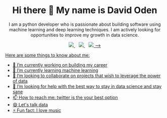 <H1 align='center'>Hi there 👋 My name is David Oden</H1>
<p align='center'>I am a python developer who is passionate about building software using machine learning and deep learning techniques. I am actively looking for opportunities to improve my growth in data science.</p>

<p align='center'>
<a href="https://twitter.com/David0den">
  <img src="https://img.shields.io/badge/twitter-%231DA1F2.svg?&style=for-the-badge&logo=twitter&logoColor=white" />
</a>&nbsp;&nbsp;
<a href="mailto:davidodenikpi@gmail.com">
  <img src="https://img.shields.io/badge/email-%23D14836.svg?&style=for-the-badge&logo=gmail&logoColor=white" />
</a>&nbsp;&nbsp;
<a href="https://www.linkedin.com/in/odendavid/">
  <img src="https://img.shields.io/badge/linkedin-%230077B5.svg?&style=for-the-badge&logo=linkedin&logoColor=white" /> -->
</p>

Here are some things to know about me:

- 🔭 I’m currently working on building my career
- 🌱 I’m currently learning machine learning
- 👯 I’m looking to collaborate on projects that wish to leverage the power of data
- 🤔 I’m looking for help with the best way to stay in data science and stay sane
- 📫 How to reach me: twitter is the your best option
- 😄 Let's talk data
- ⚡ Fun fact: I love music
